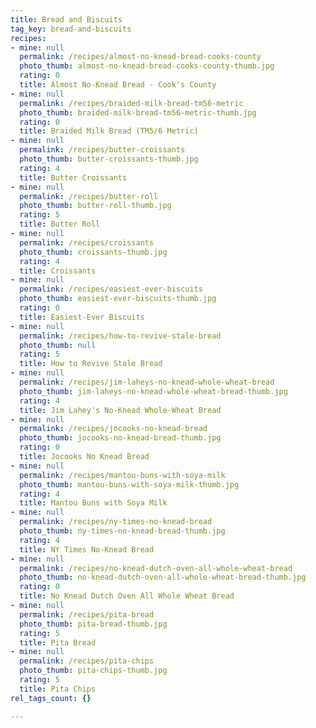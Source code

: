 ```yaml
---
title: Bread and Biscuits
tag_key: bread-and-biscuits
recipes:
- mine: null
  permalink: /recipes/almost-no-knead-bread-cooks-county
  photo_thumb: almost-no-knead-bread-cooks-county-thumb.jpg
  rating: 0
  title: Almost No-Knead Bread - Cook's County
- mine: null
  permalink: /recipes/braided-milk-bread-tm56-metric
  photo_thumb: braided-milk-bread-tm56-metric-thumb.jpg
  rating: 0
  title: Braided Milk Bread (TM5/6 Metric)
- mine: null
  permalink: /recipes/butter-croissants
  photo_thumb: butter-croissants-thumb.jpg
  rating: 4
  title: Butter Croissants
- mine: null
  permalink: /recipes/butter-roll
  photo_thumb: butter-roll-thumb.jpg
  rating: 5
  title: Butter Roll
- mine: null
  permalink: /recipes/croissants
  photo_thumb: croissants-thumb.jpg
  rating: 4
  title: Croissants
- mine: null
  permalink: /recipes/easiest-ever-biscuits
  photo_thumb: easiest-ever-biscuits-thumb.jpg
  rating: 0
  title: Easiest-Ever Biscuits
- mine: null
  permalink: /recipes/how-to-revive-stale-bread
  photo_thumb: null
  rating: 5
  title: How to Revive Stale Bread
- mine: null
  permalink: /recipes/jim-laheys-no-knead-whole-wheat-bread
  photo_thumb: jim-laheys-no-knead-whole-wheat-bread-thumb.jpg
  rating: 4
  title: Jim Lahey's No-Knead Whole-Wheat Bread
- mine: null
  permalink: /recipes/jocooks-no-knead-bread
  photo_thumb: jocooks-no-knead-bread-thumb.jpg
  rating: 0
  title: Jocooks No Knead Bread
- mine: null
  permalink: /recipes/mantou-buns-with-soya-milk
  photo_thumb: mantou-buns-with-soya-milk-thumb.jpg
  rating: 4
  title: Mantou Buns with Soya Milk
- mine: null
  permalink: /recipes/ny-times-no-knead-bread
  photo_thumb: ny-times-no-knead-bread-thumb.jpg
  rating: 4
  title: NY Times No-Knead Bread
- mine: null
  permalink: /recipes/no-knead-dutch-oven-all-whole-wheat-bread
  photo_thumb: no-knead-dutch-oven-all-whole-wheat-bread-thumb.jpg
  rating: 0
  title: No Knead Dutch Oven All Whole Wheat Bread
- mine: null
  permalink: /recipes/pita-bread
  photo_thumb: pita-bread-thumb.jpg
  rating: 5
  title: Pita Bread
- mine: null
  permalink: /recipes/pita-chips
  photo_thumb: pita-chips-thumb.jpg
  rating: 5
  title: Pita Chips
rel_tags_count: {}

---
```

